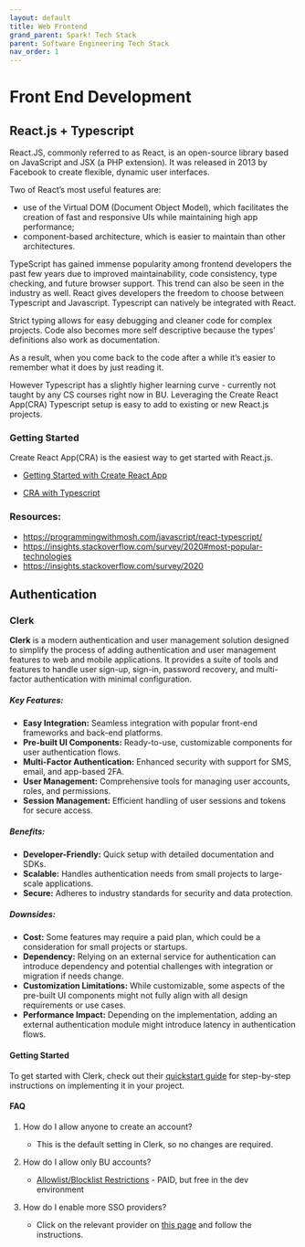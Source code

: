 ```yaml
---
layout: default
title: Web Frontend
grand_parent: Spark! Tech Stack
parent: Software Engineering Tech Stack
nav_order: 1
---
```


# Front End Development

## React.js + Typescript

React.JS, commonly referred to as React, is an open-source library based on JavaScript and JSX (a PHP extension). It was released in 2013 by Facebook to create flexible, dynamic user interfaces. 

Two of React’s most useful features are:

- use of the Virtual DOM (Document Object Model), which facilitates the creation of fast and responsive UIs while maintaining high app performance;
- component-based architecture, which is easier to maintain than other architectures.

TypeScript has gained immense popularity among frontend developers the past few years due to improved maintainability, code consistency, type checking, and future browser support. This trend can also be seen in the industry as well. React gives developers the freedom to choose between Typescript and Javascript. Typescript can natively be integrated with React. 

Strict typing allows for easy debugging and cleaner code for complex projects. Code also becomes more self descriptive because the types’ definitions also work as documentation. 

As a result, when you come back to the code after a while it’s easier to remember what it does by just reading it.

However Typescript has a slightly higher learning curve - currently not taught by any CS courses right now in BU. Leveraging the Create React App(CRA) Typescript setup is easy to add to existing or new React.js projects. 

### Getting Started

Create React App(CRA) is the easiest way to get started with React.js.

- [Getting Started with Create React App](https://create-react-app.dev/docs/getting-started)

- [CRA with Typescript](https://create-react-app.dev/docs/adding-typescript)


### Resources:

- https://programmingwithmosh.com/javascript/react-typescript/
- https://insights.stackoverflow.com/survey/2020#most-popular-technologies 
- https://insights.stackoverflow.com/survey/2020

## Authentication

### Clerk

**Clerk** is a modern authentication and user management solution designed to simplify the process of adding authentication and user management features to web and mobile applications. It provides a suite of tools and features to handle user sign-up, sign-in, password recovery, and multi-factor authentication with minimal configuration.

##### Key Features:
- **Easy Integration:** Seamless integration with popular front-end frameworks and back-end platforms.
- **Pre-built UI Components:** Ready-to-use, customizable components for user authentication flows.
- **Multi-Factor Authentication:** Enhanced security with support for SMS, email, and app-based 2FA.
- **User Management:** Comprehensive tools for managing user accounts, roles, and permissions.
- **Session Management:** Efficient handling of user sessions and tokens for secure access.

##### Benefits:
- **Developer-Friendly:** Quick setup with detailed documentation and SDKs.
- **Scalable:** Handles authentication needs from small projects to large-scale applications.
- **Secure:** Adheres to industry standards for security and data protection.

##### Downsides:
- **Cost:** Some features may require a paid plan, which could be a consideration for small projects or startups.
- **Dependency:** Relying on an external service for authentication can introduce dependency and potential challenges with integration or migration if needs change.
- **Customization Limitations:** While customizable, some aspects of the pre-built UI components might not fully align with all design requirements or use cases.
- **Performance Impact:** Depending on the implementation, adding an external authentication module might introduce latency in authentication flows.

#### Getting Started

To get started with Clerk, check out their [quickstart guide](https://clerk.com/docs/quickstarts/overview) for step-by-step instructions on implementing it in your project.

#### FAQ

1. How do I allow anyone to create an account?
    - This is the default setting in Clerk, so no changes are required.

2. How do I allow only BU accounts?
    - [Allowlist/Blocklist Restrictions](https://clerk.com/docs/authentication/configuration/restrictions) - PAID, but free in the dev environment

3. How do I enable more SSO providers?
    - Click on the relevant provider on [this page](https://clerk.com/docs/authentication/social-connections/overview) and follow the instructions.